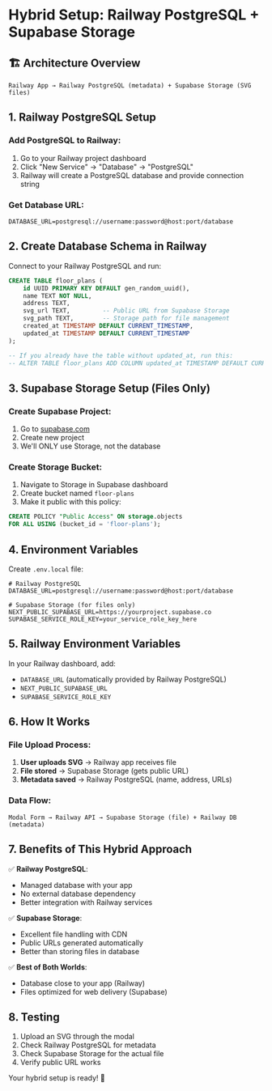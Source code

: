 # Hybrid Setup: Railway PostgreSQL + Supabase Storage

## 🏗️ Architecture Overview

```
Railway App → Railway PostgreSQL (metadata) + Supabase Storage (SVG files)
```

## 1. Railway PostgreSQL Setup

### Add PostgreSQL to Railway:
1. Go to your Railway project dashboard
2. Click "New Service" → "Database" → "PostgreSQL"
3. Railway will create a PostgreSQL database and provide connection string

### Get Database URL:
```
DATABASE_URL=postgresql://username:password@host:port/database
```

## 2. Create Database Schema in Railway

Connect to your Railway PostgreSQL and run:

```sql
CREATE TABLE floor_plans (
    id UUID PRIMARY KEY DEFAULT gen_random_uuid(),
    name TEXT NOT NULL,
    address TEXT,
    svg_url TEXT,         -- Public URL from Supabase Storage
    svg_path TEXT,        -- Storage path for file management
    created_at TIMESTAMP DEFAULT CURRENT_TIMESTAMP,
    updated_at TIMESTAMP DEFAULT CURRENT_TIMESTAMP
);

-- If you already have the table without updated_at, run this:
-- ALTER TABLE floor_plans ADD COLUMN updated_at TIMESTAMP DEFAULT CURRENT_TIMESTAMP;
```

## 3. Supabase Storage Setup (Files Only)

### Create Supabase Project:
1. Go to [supabase.com](https://supabase.com)
2. Create new project
3. We'll ONLY use Storage, not the database

### Create Storage Bucket:
1. Navigate to Storage in Supabase dashboard
2. Create bucket named `floor-plans`
3. Make it public with this policy:

```sql
CREATE POLICY "Public Access" ON storage.objects 
FOR ALL USING (bucket_id = 'floor-plans');
```

## 4. Environment Variables

Create `.env.local` file:

```env
# Railway PostgreSQL
DATABASE_URL=postgresql://username:password@host:port/database

# Supabase Storage (for files only)
NEXT_PUBLIC_SUPABASE_URL=https://yourproject.supabase.co
SUPABASE_SERVICE_ROLE_KEY=your_service_role_key_here
```

## 5. Railway Environment Variables

In your Railway dashboard, add:
- `DATABASE_URL` (automatically provided by Railway PostgreSQL)
- `NEXT_PUBLIC_SUPABASE_URL`
- `SUPABASE_SERVICE_ROLE_KEY`

## 6. How It Works

### File Upload Process:
1. **User uploads SVG** → Railway app receives file
2. **File stored** → Supabase Storage (gets public URL)
3. **Metadata saved** → Railway PostgreSQL (name, address, URLs)

### Data Flow:
```
Modal Form → Railway API → Supabase Storage (file) + Railway DB (metadata)
```

## 7. Benefits of This Hybrid Approach

✅ **Railway PostgreSQL**: 
- Managed database with your app
- No external database dependency
- Better integration with Railway services

✅ **Supabase Storage**: 
- Excellent file handling with CDN
- Public URLs generated automatically
- Better than storing files in database

✅ **Best of Both Worlds**:
- Database close to your app (Railway)
- Files optimized for web delivery (Supabase)

## 8. Testing

1. Upload an SVG through the modal
2. Check Railway PostgreSQL for metadata
3. Check Supabase Storage for the actual file
4. Verify public URL works

Your hybrid setup is ready! 🚀 
